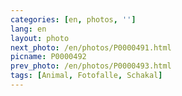 ```yaml
---
categories: [en, photos, '']
lang: en
layout: photo
next_photo: /en/photos/P0000491.html
picname: P0000492
prev_photo: /en/photos/P0000493.html
tags: [Animal, Fotofalle, Schakal]
---
```

